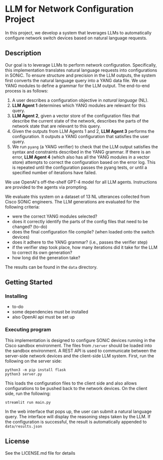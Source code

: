 # LLM for Network Configuration Project

In this project, we develop a system that leverages LLMs to automatically configure network switch devices based on natural language requests. 

## Description

Our goal is to leverage LLMs to perform network configuration. Specifically, this implementation translates natural language requests into configurations in SONiC. To ensure structure and precision in the LLM outputs,  the system first converts the natural language query into a YANG data file. We use YANG modules to define a grammar for the LLM output. The end-to-end process is as follows:

1. A user describes a configuration objective in *natural language* (NL). 
2. **LLM Agent 1** determines which YANG modules are relevant for this query.
3. **LLM Agent 2**, given a vector store of the configuration files that describe the current state of the network, describes the parts of the network state that are relevant to this query.
4. Given the outputs from LLM Agents 1 and 2, **LLM Agent 3** performs the configuration. It outputs a YANG configuration that satisfies the user query.
5. We run ```pyang``` (a YANG verifier) to check that the LLM output satisfies the syntax and constraints described in the YANG grammar. If there is an error, **LLM Agent 4** (which also has all the YANG modules in a vector store) attempts to correct the configuration based on the error log. This is repeated until the configuration passes the pyang tests, or until a specified number of iterations have failed.

We use OpenAI's off-the-shelf GPT-4 model for all LLM agents. Instructions are provided to the agents via prompting. 

We evaluate this system on a dataset of 13 NL utterances collected from Cisco SONiC engineers. The LLM generations are evaluated for the following criteria: 
- were the correct YANG modules selected?
- does it correctly identify the parts of the config files that need to be changed? (to-do)
- does the final configuration file compile? (when loaded onto the switch devices)
- does it adhere to the YANG grammar? (i.e., passes the verifier step)
- if the verifier step took place, how many iterations did it take for the LLM to correct its own generation?
- how long did the generation take?

The results can be found in the ```data``` directory.

## Getting Started


### Installing

* to-do
* some dependencies must be installed
* also OpenAI api must be set up

### Executing program

This implementation is designed to configure SONiC devices running in the Cisco sandbox environment. The files from ```/server``` should be loaded into the sandbox environment. A REST API is used to communicate between the server-side network devices and the client-side LLM system. First, run the following on the server side:
```
python3 -m pip install flask
python3 server.py
```
This loads the configuration files to the client side and also allows configurations to be pushed back to the network devices. On the client side, run the following:
```
streamlit run main.py
```
In the web interface that pops up, the user can submit a natural language query. The interface will display the reasoning steps taken by the LLM. If the configuration is successful, the result is automatically appended to ```data/results.json```


## License

See the LICENSE.md file for details
